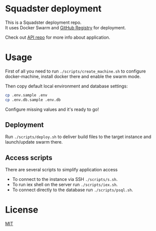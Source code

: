 # Squadster deployment

This is a Squadster deployment repo.<br />
It uses Docker Swarm and [GitHub Registry](https://github.com/orgs/squadster/packages) for deployment.

Check out [API repo](https://github.com/squadster/squadster-api) for more info about application.

# Usage

First of all you need to run `./scripts/create_machine.sh` to configure docker-machine, install docker there and enable the swarm mode.

Then copy default local environment and database settings:

```bash
cp .env.sample .env
cp .env.db.sample .env.db
```

Configure missing values and it's ready to go!<br />

## Deployment

Run `./scripts/deploy.sh` to deliver build files to the target instance and launch/update swarm there.<br />

## Access scripts

There are several scripts to simplify application access

* To connect to the instance via SSH `./scripts/s.sh`.
* To run iex shell on the server run `./scripts/iex.sh`.
* To connect directly to the database run `./scripts/psql.sh`.

# License

[MIT](LICENSE)
